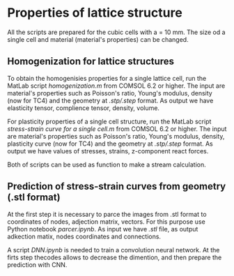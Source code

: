 # Properties of lattice structure

All the scripts are prepared for the cubic cells with a = 10 mm. The size od a single cell and material (material's properties) can be changed.

## Homogenization for lattice structures
To obtain the homogenisies properties for a single lattice cell, run the MatLab script *homogenization.m* from COMSOL 6.2 or higher. The input are material's properties such as Poisson's ratio, Young's modulus, density (now for TC4) and the geometry at *.stp/.step* format. As output we have elasticity tensor, complience tensor, density, volume.

For plasticity properties of a single cell structure, run the MatLab script *stress-strain curve for a single cell.m* from COMSOL 6.2 or higher. The input are material's properties such as Poisson's ratio, Young's modulus, density, plasticity curve  (now for TC4) and the geometry at *.stp/.step* format. As output we have values of stresses, strains, z-component react forces.

Both of scripts can be used as function to make a stream calculation.

## Prediction of stress-strain curves from geometry (.stl format) 
At the first step it is necessary to parce the images from .stl format to coordinates of nodes, adjection matrix, vectors. For this purpose use Python notebook *parcer.ipynb*. As input we have *.stl* file, as output adkection matix, nodes coordinates and connections.

A script *DNN.ipynb* is needed to train a convolution neural network. At the firts step thecodes allows to decrease the dimention, and then prepare the prediction with CNN.

